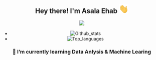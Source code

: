 <h2 align="center" >Hey there! I'm Asala Ehab <img src="https://github.com/ABSphreak/ABSphreak/blob/master/gifs/Hi.gif" width="30px"></h2>
<div align="center">
<img src="https://miro.medium.com/max/1400/1*qdAW1TjCN57h1lbuuzvchg.gif" width="400px" />
<br>

<!-- <h1 align="center">Hey there! I'm 👋 Asala Ehab👋 </h1>
 -->







- ![Github_stats](https://github-readme-stats.vercel.app/api?username=asalaehab&count_private=true&show_icons=true&theme=radical)
- ![Top_languages](https://github-readme-stats.vercel.app/api/top-langs/?username=ASALAEhab&show_icons=true&theme=radical)

<h3 align="center">
 🌱 I’m currently learning Data Anlysis & Machine Learing</h3>



